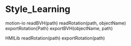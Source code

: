 # Style_Learning
motion-io
    readBVH(path)
    readRotation(path, objectName)
    exportRotation(Path)
    exportBVH(objectName, path)

HMILib
    readRotation(path)
    exportRotation(path)